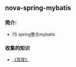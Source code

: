 ## nova-spring-mybatis
### 简介:
* (1) spring整合mybatis   


### 收集的知识
* [《百度》](https://www.baidu.com)

